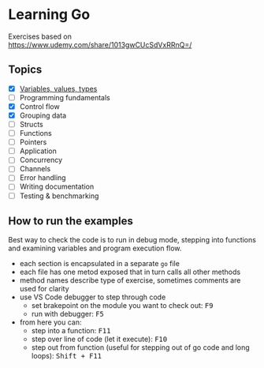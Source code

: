 # Learning Go

Exercises based on https://www.udemy.com/share/1013gwCUcSdVxRRnQ=/

## Topics

- [x] [Variables, values, types](01-variables-value-types.go)
- [ ] Programming fundamentals
- [x] Control flow
- [x] Grouping data
- [ ] Structs
- [ ] Functions
- [ ] Pointers
- [ ] Application
- [ ] Concurrency
- [ ] Channels
- [ ] Error handling
- [ ] Writing documentation
- [ ] Testing & benchmarking

## How to run the examples

Best way to check the code is to run in debug mode, stepping into functions and examining variables and program execution flow.

- each section is encapsulated in a separate `go` file
- each file has one metod exposed that in turn calls all other methods
- method names describe type of exercise, sometimes comments are used for clarity
- use VS Code debugger to step through code
  - set brakepoint on the module you want to check out: <kbd>F9</kbd>
  - run with debugger: <kbd>F5</kbd>
- from here you can:
  - step into a function: <kbd>F11</kbd>
  - step over line of code (let it execute): <kbd>F10</kbd>
  - step out from function (useful for stepping out of go code and long loops): <kbd>Shift + F11</kbd>
